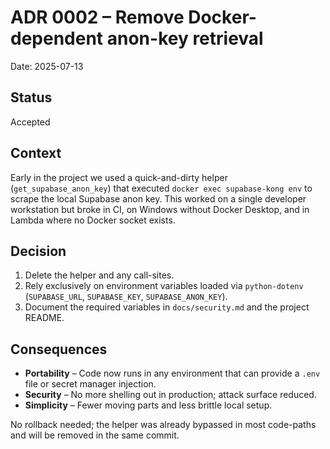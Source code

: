 # ADR 0002 – Remove Docker-dependent anon-key retrieval

Date: 2025-07-13

## Status
Accepted

## Context
Early in the project we used a quick-and-dirty helper (`get_supabase_anon_key`) that executed `docker exec supabase-kong env` to scrape the local Supabase anon key.  This worked on a single developer workstation but broke in CI, on Windows without Docker Desktop, and in Lambda where no Docker socket exists.

## Decision
1. Delete the helper and any call-sites.
2. Rely exclusively on environment variables loaded via `python-dotenv` (`SUPABASE_URL`, `SUPABASE_KEY`, `SUPABASE_ANON_KEY`).
3. Document the required variables in `docs/security.md` and the project README.

## Consequences
+ **Portability** – Code now runs in any environment that can provide a `.env` file or secret manager injection.
+ **Security** – No more shelling out in production; attack surface reduced.
+ **Simplicity** – Fewer moving parts and less brittle local setup.

No rollback needed; the helper was already bypassed in most code-paths and will be removed in the same commit. 